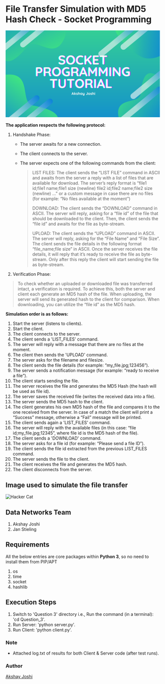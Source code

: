 # File Transfer Simulation with MD5 Hash Check - Socket Programming

![Welcome](server_received_files/asset.png)

**The application respects the following protocol:**

1. Handshake Phase:

    * The server awaits for a new connection.
    * The client connects to the server.
    * The server expects one of the following commands from the client:

        > LIST FILES: The client sends the “LIST FILE” command in ASCII and awaits from the server a reply with a list of files that are available for download. The server’s reply format is “file1 id;file1 name;file1 size (newline) file2 id;file2 name;file2 size (newline) ...” or a custom message in case there are no files (for example: “No files available at the moment”)
        >
        >
        > DOWNLOAD: The client sends the “DOWNLOAD” command in ASCII. The server will reply, asking for a “file id” of the file that should be downloaded to the client. Then, the client sends the “file id” and awaits for the file as byte-stream.
        >
        >
        > UPLOAD: The client sends the “UPLOAD” command in ASCII. The server will reply, asking for the “File Name” and “File Size”. The client sends the file details in the following format “file_name;file size” in ASCII. Once the server receives the file details, it will reply that it’s ready to receive the file as byte-stream. Only after this reply the client will start sending the file as byte-stream.

2. Verification Phase:  

> To check whether an uploaded or downloaded file was transferred intact, a verification is required. To achieve this, both the server and client each generate an MD5 hash of the file. When uploading, the server will send its generated hash to the client for comparison. When downloading, you can utilize the “file id” as the MD5 hash.

**Simulation order is as follows:**

1. Start the server (listens to clients).
2. Start the client.
3. The client connects to the server.
4. The client sends a 'LIST_FILES' command.
5. The server will reply with a message that there are no files at the moment.
6. The client then sends the 'UPLOAD' command.
7. The server asks for the filename and filesize.
8. The client sends the file details (for example: “my_file.jpg;123456”).
9. The server sends a notification message (for example: “ready to receive a file”).
10. The client starts sending the file.
11. The server receives the file and generates the MD5 Hash (the hash will be used as file id).
12. The server saves the received file (writes the received data into a file).
13. The server sends the MD5 hash to the client.
14. The client generates his own MD5 hash of the file and compares it to the one received from the server. In case of a match the client will print a “Success” message, otherwise a “Fail” message will be printed.
15. The client sends again a 'LIST_FILES' command.
16. The server will reply with the available files (in this case: “file id;my_file.jpg;12345”, where file id is the MD5 hash of the file).
17. The client sends a 'DOWNLOAD' command.
18. The server asks for a file id (for example: “Please send a file ID”).
19. The client sends the file id extracted from the previous LIST_FILES command.
20. The server sends the file to the client.
21. The client receives the file and generates the MD5 hash.
22. The client disconnects from the server.

## Image used to simulate the file transfer

![Hacker Cat](hacker_cat.jpg)

## Data Networks Team

1. Akshay Joshi
2. Jan Stieling

## Requirements

All the below entries are core packages within **Python 3**, so no need to install them from PIP/APT

1. os
2. time
3. socket
4. hashlib

## Execution Steps

1. Switch to 'Question 3' directory i.e., Run the command (in a terminal): 'cd Question_3'.
2. Run Server: 'python server.py'.
3. Run Client: 'python client.py'.

### Note

* Attached log.txt of results for both Client & Server code (after test runs).

### Author

[Akshay Joshi](https://akshayjoshi.tech)
